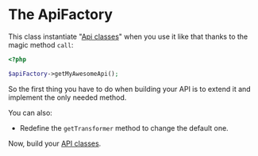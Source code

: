 The ApiFactory
==============

This class instantiate "[Api classes](api_classes.md)" when you use it like that thanks to the magic method `call`:

```php
<?php

$apiFactory->getMyAwesomeApi();
```

So the first thing you have to do when building your API is to extend it and implement the only needed method.

You can also:

* Redefine the `getTransformer` method to change the default one.

Now, build your [API classes](api_classes.md).
